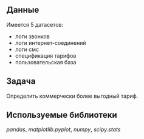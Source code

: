 ## Данные
Имеется 5 датасетов:
- логи звонков
- логи интернет-соединений
- логи смс
- спецификация тарифов
- пользовательская база

## Задача
Определить коммерчески более выгодный тариф.

## Используемые библиотеки
*pandas*, *matplotlib.pyplot*, *numpy*, *scipy.stats* 
